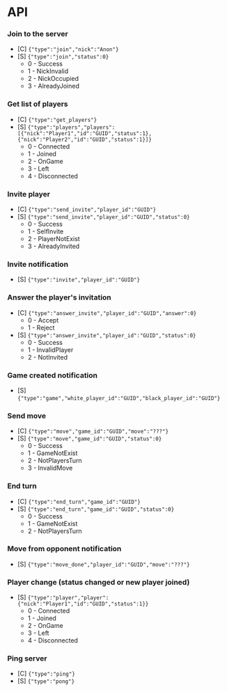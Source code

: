 API
===

### Join to the server
  - [C] `{"type":"join","nick":"Anon"}`
  - [S] `{"type":"join","status":0}`
    - 0 - Success
    - 1 - NickInvalid
    - 2 - NickOccupied
    - 3 - AlreadyJoined

### Get list of players
  - [C] `{"type":"get_players"}`
  - [S] `{"type":"players","players":[{"nick":"Player1","id":"GUID","status":1},{"nick":"Player2","id":"GUID","status":1}]}`
    - 0 - Connected
    - 1 - Joined
    - 2 - OnGame
    - 3 - Left
    - 4 - Disconnected

### Invite player
  - [C] `{"type":"send_invite","player_id":"GUID"}`
  - [S] `{"type":"send_invite","player_id":"GUID","status":0}`
    - 0 - Success
    - 1 - SelfInvite
    - 2 - PlayerNotExist
    - 3 - AlreadyInvited

### Invite notification
  - [S] `{"type":"invite","player_id":"GUID"}`

### Answer the player's invitation
  - [C] `{"type":"answer_invite","player_id":"GUID","answer":0}`
    - 0 - Accept
    - 1 - Reject
  - [S] `{"type":"answer_invite","player_id":"GUID","status":0}`
    - 0 - Success
    - 1 - InvalidPlayer
    - 2 - NotInvited

### Game created notification
  - [S] `{"type":"game","white_player_id":"GUID","black_player_id":"GUID"}`

### Send move
  - [C] `{"type":"move","game_id":"GUID","move":"???"}`
  - [S] `{"type":"move","game_id":"GUID","status":0}`
    - 0 - Success
    - 1 - GameNotExist
    - 2 - NotPlayersTurn
    - 3 - InvalidMove

### End turn
  - [C] `{"type":"end_turn","game_id":"GUID"}`
  - [S] `{"type":"end_turn","game_id":"GUID","status":0}`
    - 0 - Success
    - 1 - GameNotExist
    - 2 - NotPlayersTurn

### Move from opponent notification
   - [S] `{"type":"move_done","player_id":"GUID","move":"???"}`

### Player change (status changed or new player joined)
  - [S] `{"type":"player","player":{"nick":"Player1","id":"GUID","status":1}}`
    - 0 - Connected
    - 1 - Joined
    - 2 - OnGame
    - 3 - Left
    - 4 - Disconnected

### Ping server
  - [C] `{"type":"ping"}`
  - [S] `{"type":"pong"}`